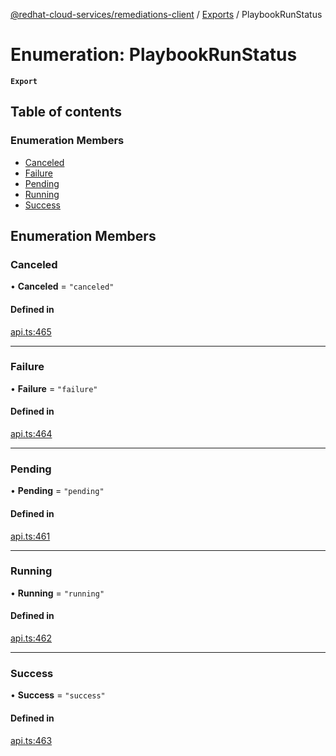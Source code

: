 [@redhat-cloud-services/remediations-client](../README.md) / [Exports](../modules.md) / PlaybookRunStatus

# Enumeration: PlaybookRunStatus

**`Export`**

## Table of contents

### Enumeration Members

- [Canceled](PlaybookRunStatus.md#canceled)
- [Failure](PlaybookRunStatus.md#failure)
- [Pending](PlaybookRunStatus.md#pending)
- [Running](PlaybookRunStatus.md#running)
- [Success](PlaybookRunStatus.md#success)

## Enumeration Members

### Canceled

• **Canceled** = ``"canceled"``

#### Defined in

[api.ts:465](https://github.com/mkholjuraev/javascript-clients/blob/master/packages/remediations/api.ts#L465)

___

### Failure

• **Failure** = ``"failure"``

#### Defined in

[api.ts:464](https://github.com/mkholjuraev/javascript-clients/blob/master/packages/remediations/api.ts#L464)

___

### Pending

• **Pending** = ``"pending"``

#### Defined in

[api.ts:461](https://github.com/mkholjuraev/javascript-clients/blob/master/packages/remediations/api.ts#L461)

___

### Running

• **Running** = ``"running"``

#### Defined in

[api.ts:462](https://github.com/mkholjuraev/javascript-clients/blob/master/packages/remediations/api.ts#L462)

___

### Success

• **Success** = ``"success"``

#### Defined in

[api.ts:463](https://github.com/mkholjuraev/javascript-clients/blob/master/packages/remediations/api.ts#L463)
